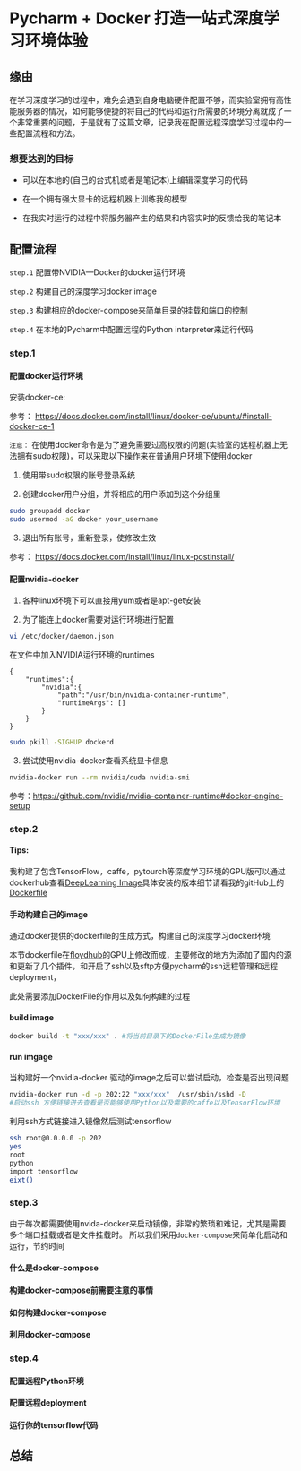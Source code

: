 # Pycharm + Docker 打造一站式深度学习环境体验
## 缘由
在学习深度学习的过程中，难免会遇到自身电脑硬件配置不够，而实验室拥有高性能服务器的情况，如何能够便捷的将自己的代码和运行所需要的环境分离就成了一个非常重要的问题，于是就有了这篇文章，记录我在配置远程深度学习过程中的一些配置流程和方法。

### 想要达到的目标
* 可以在本地的(自己的台式机或者是笔记本)上编辑深度学习的代码

* 在一个拥有强大显卡的远程机器上训练我的模型

* 在我实时运行的过程中将服务器产生的结果和内容实时的反馈给我的笔记本

## 配置流程
`step.1` 配置带NVIDIA—Docker的docker运行环境

`step.2` 构建自己的深度学习docker image

`step.3` 构建相应的docker-compose来简单目录的挂载和端口的控制

`step.4` 在本地的Pycharm中配置远程的Python interpreter来运行代码

### step.1 
#### 配置docker运行环境
安装docker-ce:

参考： https://docs.docker.com/install/linux/docker-ce/ubuntu/#install-docker-ce-1

`注意：` 在使用docker命令是为了避免需要过高权限的问题(实验室的远程机器上无法拥有sudo权限)，可以采取以下操作来在普通用户环境下使用docker
1. 使用带sudo权限的账号登录系统

2. 创建docker用户分组，并将相应的用户添加到这个分组里
```Bash
sudo groupadd docker
sudo usermod -aG docker your_username
```

3. 退出所有账号，重新登录，使修改生效  

参考： https://docs.docker.com/install/linux/linux-postinstall/

#### 配置nvidia-docker 
1. 各种linux环境下可以直接用yum或者是apt-get安装

2. 为了能连上docker需要对运行环境进行配置
```Bash
vi /etc/docker/daemon.json
```
在文件中加入NVIDIA运行环境的runtimes
```
{
    "runtimes":{
        "nvidia":{
            "path":"/usr/bin/nvidia-container-runtime",
            "runtimeArgs": []
        }
    }
}
```
```Bash
sudo pkill -SIGHUP dockerd
```
3. 尝试使用nvidia-docker查看系统显卡信息
```Bash
nvidia-docker run --rm nvidia/cuda nvidia-smi
```

参考：https://github.com/nvidia/nvidia-container-runtime#docker-engine-setup

### step.2
#### Tips:
我构建了包含TensorFlow，caffe，pytourch等深度学习环境的GPU版可以通过dockerhub查看[DeepLearning Image](https://hub.docker.com/r/zer0like/deeplearning/)具体安装的版本细节请看我的gitHub上的[Dockerfile](https://github.com/zer01ike/Writing/blob/master/ML%E8%BF%87%E7%A8%8B%E9%9A%8F%E8%AE%B0/Dockerfile)

#### 手动构建自己的image
通过docker提供的dockerfile的生成方式，构建自己的深度学习docker环境

本节dockerfile在[floydhub](https://github.com/floydhub/dl-docker/blob/master/Dockerfile.gpu)的GPU上修改而成，主要修改的地方为添加了国内的源和更新了几个插件，和开启了ssh以及sftp方便pycharm的ssh远程管理和远程deployment，


此处需要添加DockerFile的作用以及如何构建的过程



#### build image
```bash
docker build -t "xxx/xxx" . #将当前目录下的DockerFile生成为镜像
```

#### run imgage
当构建好一个nvidia-docker 驱动的image之后可以尝试启动，检查是否出现问题

```bash
nvidia-docker run -d -p 202:22 "xxx/xxx"  /usr/sbin/sshd -D 
#启动ssh 方便链接进去查看是否能够使用Python以及需要的caffe以及TensorFlow环境 
```

利用ssh方式链接进入镜像然后测试tensorflow
```bash
ssh root@0.0.0.0 -p 202
yes
root
python 
import tensorflow
eixt()
```
### step.3
由于每次都需要使用nvida-docker来启动镜像，非常的繁琐和难记，尤其是需要多个端口挂载或者是文件挂载时。
所以我们采用`docker-compose`来简单化启动和运行，节约时间

#### 什么是docker-compose

#### 构建docker-compose前需要注意的事情

#### 如何构建docker-compose

#### 利用docker-compose

### step.4 

#### 配置远程Python环境

#### 配置远程deployment

#### 运行你的tensorflow代码


## 总结